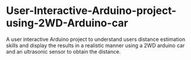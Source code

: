 # User-Interactive-Arduino-project-using-2WD-Arduino-car
A user interactive Arduino project to understand users distance estimation skills and display the results in a realistic manner using a 2WD arduino car and an ultrasonic sensor to obtain the distance.
